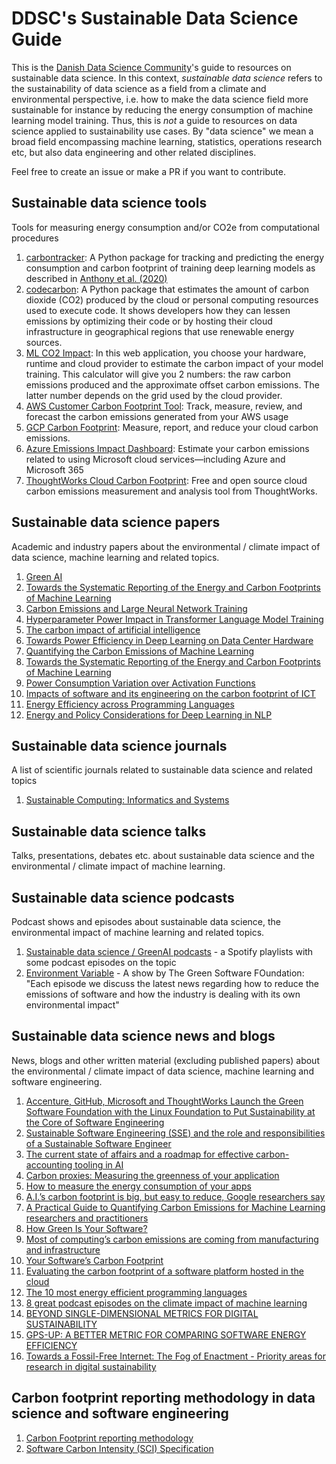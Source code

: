 # DDSC's Sustainable Data Science Guide

This is the [Danish Data Science Community](https://ddsc.io/)'s guide to resources on sustainable data science. In this context, <em>sustainable data science</em> refers to the sustainability of data science as a field from a climate and environmental perspective, i.e. how to make the data science field more sustainable for instance by reducing the energy consumption of machine learning model training. Thus, this is <em>not</em> a guide to resources on data science applied to sustainability use cases. By "data science" we mean a broad field encompassing machine learning, statistics, operations research etc, but also data engineering and other related disciplines.

Feel free to create an issue or make a PR if you want to contribute.

## Sustainable data science tools

Tools for measuring energy consumption and/or CO2e from computational procedures

1. [carbontracker](https://pypi.org/project/carbontracker/): A Python package for tracking and predicting the energy consumption and carbon footprint of training deep learning models as described in [Anthony et al. (2020)](https://arxiv.org/abs/2007.03051)
2. [codecarbon](https://codecarbon.io/): A Python package that estimates the amount of carbon dioxide (CO2) produced by the cloud or personal computing resources used to execute code. It shows developers how they can lessen emissions by optimizing their code or by hosting their cloud infrastructure in geographical regions that use renewable energy sources.
3. [ML CO2 Impact](https://mlco2.github.io/impact/#compute): In this web application, you choose your hardware, runtime and cloud provider to estimate the carbon impact of your model training. This calculator will give you 2 numbers: the raw carbon emissions produced and the approximate offset carbon emissions. The latter number depends on the grid used by the cloud provider.
4. [AWS Customer Carbon Footprint Tool](https://aws.amazon.com/aws-cost-management/aws-customer-carbon-footprint-tool/): Track, measure, review, and forecast the carbon emissions generated from your AWS usage
5. [GCP Carbon Footprint](https://cloud.google.com/carbon-footprint): Measure, report, and reduce your cloud carbon emissions.
6. [Azure Emissions Impact Dashboard](https://www.microsoft.com/en-us/sustainability/emissions-impact-dashboard?rtc=1&activetab=pivot_2:primaryr12): Estimate your carbon emissions related to using Microsoft cloud services—including Azure and Microsoft 365
7. [ThoughtWorks Cloud Carbon Footprint](https://www.cloudcarbonfootprint.org/): Free and open source cloud carbon emissions measurement and analysis tool from ThoughtWorks. 

## Sustainable data science papers

Academic and industry papers about the environmental / climate impact of data science, machine learning and related topics.

1. [Green AI](https://arxiv.org/abs/1907.10597)
2. [Towards the Systematic Reporting of the Energy and Carbon Footprints of Machine Learning](https://arxiv.org/abs/2002.05651)
3. [Carbon Emissions and Large Neural Network Training](https://arxiv.org/abs/2104.10350)
4. [Hyperparameter Power Impact in Transformer Language Model Training](https://stromberg.ai/publication/transformerpower/)
5. [The carbon impact of artificial intelligence](https://www.nature.com/articles/s42256-020-0219-9?proof=t)
6. [Towards Power Efficiency in Deep Learning on Data Center Hardware](https://ieeexplore.ieee.org/document/9005632)
7. [Quantifying the Carbon Emissions of Machine Learning](https://arxiv.org/abs/1910.09700)
8. [Towards the Systematic Reporting of the Energy and Carbon Footprints of Machine Learning](https://arxiv.org/abs/2002.05651)
9. [Power Consumption Variation over Activation Functions](https://stromberg.ai/publication/powerconsumptionvariationoveractivationfunctions/)
10. [Impacts of software and its engineering on the carbon footprint of ICT](https://www.sciencedirect.com/science/article/abs/pii/S0195925514000687?via%3Dihub)
11. [Energy Efficiency across Programming Languages](https://greenlab.di.uminho.pt/wp-content/uploads/2017/09/paperSLE.pdf)
12. [Energy and Policy Considerations for Deep Learning in NLP](https://arxiv.org/abs/1906.02243)

## Sustainable data science journals

A list of scientific journals related to sustainable data science and related topics

1. [Sustainable Computing: Informatics and Systems](https://www.sciencedirect.com/journal/sustainable-computing-informatics-and-systems)

## Sustainable data science talks

Talks, presentations, debates etc. about sustainable data science and the environmental / climate impact of machine learning.

## Sustainable data science podcasts

Podcast shows and episodes about sustainable data science, the environmental impact of machine learning and related topics.

1. [Sustainable data science / GreenAI podcasts](https://open.spotify.com/playlist/2ojcoox4YyeAXxJaS2bufh?si=6b14fae7e0a5441f) - a Spotify playlists with some podcast episodes on the topic
2. [Environment Variable](https://open.spotify.com/show/4gynCMPIRC49vcO0hA8PGi?si=a933761d221c42c3) - A show by The Green Software FOundation: "Each episode we discuss the latest news regarding how to reduce the emissions of software and how the industry is dealing with its own environmental impact"

## Sustainable data science news and blogs

News, blogs and other written material (excluding published papers) about the environmental / climate impact of data science, machine learning and software engineering.

1. [Accenture, GitHub, Microsoft and ThoughtWorks Launch the Green Software Foundation with the Linux Foundation to Put Sustainability at the Core of Software Engineering](https://newsroom.accenture.com/news/accenture-github-microsoft-and-thoughtworks-launch-the-green-software-foundation-with-the-linux-foundation-to-put-sustainability-at-the-core-of-software-engineering.htm)
2. [Sustainable Software Engineering (SSE) and the role and responsibilities of a Sustainable Software Engineer](https://devblogs.microsoft.com/sustainable-software/sustainable-software-engineering-sse-and-the-role-and-responsibilities-of-a-sustainable-software-engineer/)
3. [The current state of affairs and a roadmap for effective carbon-accounting tooling in AI](https://devblogs.microsoft.com/sustainable-software/the-current-state-of-affairs-and-a-roadmap-for-effective-carbon-accounting-tooling-in-ai/)
4. [Carbon proxies: Measuring the greenness of your application](https://devblogs.microsoft.com/sustainable-software/carbon-proxies-measuring-the-greenness-of-your-application/)
5. [How to measure the energy consumption of your apps](https://devblogs.microsoft.com/sustainable-software/how-to-measure-the-energy-consumption-of-your-apps/)
6. [A.I.’s carbon footprint is big, but easy to reduce, Google researchers say](https://fortune.com/2021/04/21/ai-carbon-footprint-reduce-environmental-impact-of-tech-google-research-study/)
7. [A Practical Guide to Quantifying Carbon Emissions for Machine Learning researchers and practitioners](https://hal.archives-ouvertes.fr/hal-03376391/document)
8. [How Green Is Your Software?](https://hbr.org/2020/09/how-green-is-your-software)
9. [Most of computing’s carbon emissions are coming from manufacturing and infrastructure](https://tech.fb.com/uncategorized/2021/03/sustainable-computing/)
10. [Your Software’s Carbon Footprint](https://medium.com/@john.m.murray786/your-softwares-carbon-footprint-98d6dc2ff6d6)
11. [Evaluating the carbon footprint of a software platform hosted in the cloud](https://medium.com/teads-engineering/evaluating-the-carbon-footprint-of-a-software-platform-hosted-in-the-cloud-e716e14e060c)
12. [The 10 most energy efficient programming languages](https://kaspergroesludvigsen.medium.com/the-10-most-energy-efficient-programming-languages-6a4165126670)
13. [8 great podcast episodes on the climate impact of machine learning](https://medium.com/towards-data-science/8-podcast-episodes-on-the-climate-impact-of-machine-learning-54f1c19f52d)
14. [BEYOND SINGLE-DIMENSIONAL METRICS FOR DIGITAL SUSTAINABILITY](<https://greensoftware.foundation/articles/beyond-single-dimensional-metrics-for-digital-sustainability?ct=t(EMAIL_CAMPAIGN_1_6_2022_14_35_COPY_01)>)
15. [GPS-UP: A BETTER METRIC FOR COMPARING SOFTWARE ENERGY EFFICIENCY](<https://greensoftware.foundation/articles/gps-up-a-better-metric-for-comparing-software-energy-efficiency?ct=t(EMAIL_CAMPAIGN_1_6_2022_14_35_COPY_01)>)
16. [Towards a Fossil-Free Internet: The Fog of Enactment - Priority areas for research in digital sustainability](https://www.thegreenwebfoundation.org/publications/report-fog-of-enactment/)

## Carbon footprint reporting methodology in data science and software engineering

1. [Carbon Footprint reporting methodology](https://cloud.google.com/carbon-footprint/docs/methodology)
2. [Software Carbon Intensity (SCI) Specification](https://github.com/Green-Software-Foundation/software_carbon_intensity)
